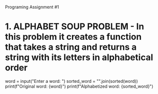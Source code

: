 Programing Assignment #1
# 1. ALPHABET SOUP PROBLEM - In this problem it creates a function that takes a string and returns a string with its letters in alphabetical order
word = input("Enter a word: ")
sorted_word = "".join(sorted(word))
print(f"Original word: {word}")
print(f"Alphabetized word: {sorted_word}")
